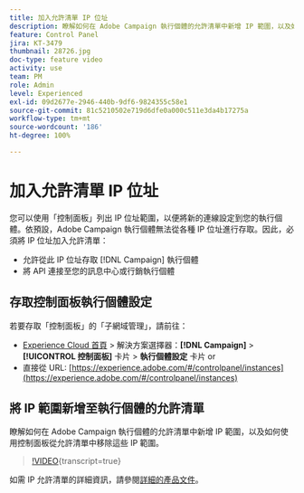 ```yaml
---
title: 加入允許清單 IP 位址
description: 瞭解如何在 Adobe Campaign 執行個體的允許清單中新增 IP 範圍，以及如何使用控制面板從允許清單中移除這些 IP 範圍。
feature: Control Panel
jira: KT-3479
thumbnail: 28726.jpg
doc-type: feature video
activity: use
team: PM
role: Admin
level: Experienced
exl-id: 09d2677e-2946-440b-9df6-9824355c58e1
source-git-commit: 81c5210502e719d6dfe0a000c511e3da4b17275a
workflow-type: tm+mt
source-wordcount: '186'
ht-degree: 100%

---
```


# 加入允許清單 IP 位址

您可以使用「控制面板」列出 IP 位址範圍，以便將新的連線設定到您的執行個體。依預設，Adobe Campaign 執行個體無法從各種 IP 位址進行存取。因此，必須將 IP 位址加入允許清單：

* 允許從此 IP 位址存取 [!DNL Campaign] 執行個體
* 將 API 連接至您的訊息中心或行銷執行個體

## 存取控制面板執行個體設定

若要存取「控制面板」的「子網域管理」，請前往：

* [Experience Cloud 首頁](https://experience.adobe.com/#/home) > 解決方案選擇器：**[!DNL Campaign]** > **[!UICONTROL 控制面板]** 卡片 > **執行個體設定** 卡片
or
* 直接從 URL: [https://experience.adobe.com/#/controlpanel/instances](https://experience.adobe.com/#/controlpanel/instances)

## 將 IP 範圍新增至執行個體的允許清單

瞭解如何在 Adobe Campaign 執行個體的允許清單中新增 IP 範圍，以及如何使用控制面板從允許清單中移除這些 IP 範圍。

>[!VIDEO](https://video.tv.adobe.com/v/28726?learn=on){transcript=true}

如需 IP 允許清單的詳細資訊，請參閱[詳細的產品文件](https://experienceleague.adobe.com/docs/control-panel/using/sftp-management/ip-range-allow-listing.html?lang=zh-Hant)。
